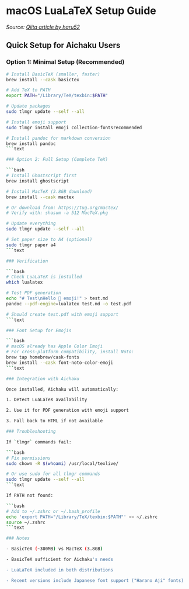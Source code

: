 # macOS LuaLaTeX Setup Guide

_Source:
[Qiita article by haru52](https://qiita.com/haru52/items/d521d7689c5a1e48a2db)_

## Quick Setup for Aichaku Users

### Option 1: Minimal Setup (Recommended)

````bash
# Install BasicTeX (smaller, faster)
brew install --cask basictex

# Add TeX to PATH
export PATH="/Library/TeX/texbin:$PATH"

# Update packages
sudo tlmgr update --self --all

# Install emoji support
sudo tlmgr install emoji collection-fontsrecommended

# Install pandoc for markdown conversion
brew install pandoc
```text

### Option 2: Full Setup (Complete TeX)

```bash
# Install Ghostscript first
brew install ghostscript

# Install MacTeX (3.8GB download)
brew install --cask mactex

# Or download from: https://tug.org/mactex/
# Verify with: shasum -a 512 MacTeX.pkg

# Update everything
sudo tlmgr update --self --all

# Set paper size to A4 (optional)
sudo tlmgr paper a4
```text

### Verification

```bash
# Check LuaLaTeX is installed
which lualatex

# Test PDF generation
echo "# Test\nHello 👋 emoji!" > test.md
pandoc --pdf-engine=lualatex test.md -o test.pdf

# Should create test.pdf with emoji support
```text

### Font Setup for Emojis

```bash
# macOS already has Apple Color Emoji
# For cross-platform compatibility, install Noto:
brew tap homebrew/cask-fonts
brew install --cask font-noto-color-emoji
```text

### Integration with Aichaku

Once installed, Aichaku will automatically:

1. Detect LuaLaTeX availability

2. Use it for PDF generation with emoji support

3. Fall back to HTML if not available

### Troubleshooting

If `tlmgr` commands fail:

```bash
# Fix permissions
sudo chown -R $(whoami) /usr/local/texlive/

# Or use sudo for all tlmgr commands
sudo tlmgr update --self --all
```text

If PATH not found:

```bash
# Add to ~/.zshrc or ~/.bash_profile
echo 'export PATH="/Library/TeX/texbin:$PATH"' >> ~/.zshrc
source ~/.zshrc
```text

### Notes

- BasicTeX (~300MB) vs MacTeX (3.8GB)

- BasicTeX sufficient for Aichaku's needs

- LuaLaTeX included in both distributions

- Recent versions include Japanese font support ("Harano Aji" fonts)
````
